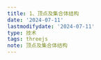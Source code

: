 ```yaml
---
title: 1、顶点及集合体结构
date: '2024-07-11'
lastmodifydate: '2024-07-11'
type: 技术
tags: threejs
note: 顶点及集合体结构
---
```





<Valine></Valine>